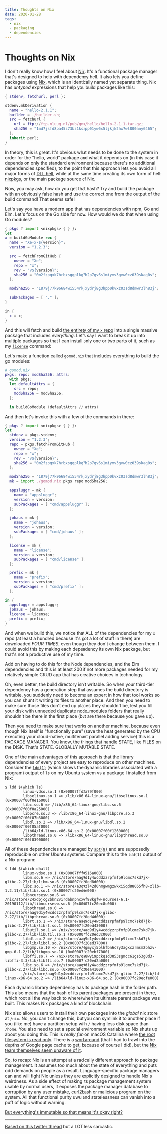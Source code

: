 ```yaml
---
title: Thoughts on Nix
date: 2020-01-28
tags:
  - nix
  - packaging
  - dependencies
---
```


# Thoughts on Nix

I don't really know how I feel about [Nix][nix]. It's a functional package
manager that's designed to help with dependency hell. It also lets you define
packages using [Nix][nixlang], which is an identically named yet separate thing.
Nix has _untyped_ expressions that help you build packages like this:

[nix]: https://nixos.org/nix/
[nixlang]: https://nixos.org/nix/manual/#chap-writing-nix-expressions

```nix
{ stdenv, fetchurl, perl }:

stdenv.mkDerivation {
  name = "hello-2.1.1";
  builder = ./builder.sh;
  src = fetchurl {
    url = ftp://ftp.nluug.nl/pub/gnu/hello/hello-2.1.1.tar.gz;
    sha256 = "1md7jsfd8pa45z73bz1kszpp01yw6x5ljkjk2hx7wl800any6465";
  };
  inherit perl;
}
```

In theory, this is great. It's obvious what needs to be done to the system in
order for the "hello, world" package and what it depends on (in this case it
depends on only the standard environment because there's no additional
dependencies specified), to the point that this approach lets you avoid all
major forms of [DLL hell][dllhell], while at the same time creating its own form
of hell: [nixpkgs][nixpkgs], or the main package source of Nix.

[dllhell]: https://en.wikipedia.org/wiki/DLL_Hell
[nixpkgs]: https://nixos.org/nixpkgs/manual/

Now, you may ask, how do you get that hash? Try and build the package with an
obviously false hash and use the correct one from the output of the build
command! That seems safe!

Let's say you have a modern app that has dependencies with npm, Go and Elm.
Let's focus on the Go side for now. How would we do that when using Go modules?

```nix
{ pkgs ? import <nixpkgs> { } }:
let
x = buildGoModule rec {
  name = "Xe-x-${version}";
  version = "1.2.3";

  src = fetchFromGitHub {
    owner = "Xe";
    repo = "x";
    rev = "v${version}";
    sha256 = "0m2fzpqxk7hrbxsgqplkg7h2p7gv6s1miymv3gvw0cz039skag0s";
  };

  modSha256 = "1879j77k96684wi554rkjxydrj8g3hpp0kvxz03sd8dmwr3lh83j"; 

  subPackages = [ "." ]; 
}

in {
  x = x;
}
```

And this will fetch and build [the entirety of my `x` repo][Xex] into a single
massive package that includes _everything_. Let's say I want to break it up into
multiple packages so that I can install only one or two parts of it, such as my
[`license`][Xelicense] command:

[Xex]: https://github.com/Xe/x
[Xelicense]: https://github.com/Xe/x/blob/master/cmd/license/main.go

Let's make a function called `gomod.nix` that includes everything to build the
go modules:

```nix
# gomod.nix
pkgs: repo: modSha256: attrs:
  with pkgs;
  let defaultAttrs = {
    src = repo;
    modSha256 = modSha256;
  };

  in buildGoModule (defaultAttrs // attrs)
```

And then let's invoke this with a few of the commands in there:

```nix
{ pkgs ? import <nixpkgs> { } }:
let
  stdenv = pkgs.stdenv;
  version = "1.2.3";
  repo = pkgs.fetchFromGitHub {
    owner = "Xe";
    repo = "x";
    rev = "v${version}";
    sha256 = "0m2fzpqxk7hrbxsgqplkg7h2p7gv6s1miymv3gvw0cz039skag0s";
  };

  modSha256 = "1879j77k96684wi554rkjxydrj8g3hpp0kvxz03sd8dmwr3lh83j";
  mk = import ./gomod.nix pkgs repo modSha256;

  appsluggr = mk {
    name = "appsluggr";
    version = version;
    subPackages = [ "cmd/appsluggr" ];
  };

  johaus = mk {
    name = "johaus";
    version = version;
    subPackages = [ "cmd/johaus" ];
  };

  license = mk {
    name = "license";
    version = version;
    subPackages = [ "cmd/license" ];
  };

  prefix = mk {
    name = "prefix";
    version = version;
    subPackages = [ "cmd/prefix" ];
  };

in {
  appsluggr = appsluggr;
  johaus = johaus;
  license = license;
  prefix = prefix;
}
```

And when we build this, we notice that ALL of the dependencies for my `x` repo
(at least a hundred because it's got a lot of stuff in there) are downloaded
_FOUR TIMES_, even though they don't change between them. I could avoid this by
making each dependency its own Nix package, but that's not a productive use of
my time.

Add on having to do this for the Node dependencies, and the Elm dependencies and
this is at least 200 if not more packages needed for my relatively simple CRUD
app that has creative choices in technology.

Oh, even better, the build directory isn't writable. So when your third-tier
dependency has a generation step that assumes the build directory is writable,
you suddenly need to become an expert in how that tool works so you can shunt it
writing its files to another place. And then you need to make sure those files
don't end up places they shouldn't be, lest you fill your disk with unneeded
duplicate node\_modules folders that really shouldn't be there in the first
place (but are there because you gave up).

Then you need to make sure that works on another machine, because even though
Nix itself is "functionally pure" (save the heat generated by the CPU executing
your cloud-native, multitenant parallel adding service) this is a PACKAGE
MANAGER. You know, the things that handle STATE, like FILES on the DISK. That's
STATE. GLOBALLY MUTABLE STATE.

One of the main advantages of this approach is that the library dependencies of
every project are easy to reproduce on other machines. Consider the
[`ldd(1)`][ldd1] (which shows the dynamic libraries associated with a program)
output of `ls` on my Ubuntu system vs a package I installed from Nix:

[ldd1]: http://man7.org/linux/man-pages/man1/ldd.1.html

```console
$ ldd $(which ls)
        linux-vdso.so.1 (0x00007ffd2a79f000)
        libselinux.so.1 => /lib/x86_64-linux-gnu/libselinux.so.1 (0x00007f00f0e16000)
        libc.so.6 => /lib/x86_64-linux-gnu/libc.so.6 (0x00007f00f0a25000)
        libpcre.so.3 => /lib/x86_64-linux-gnu/libpcre.so.3 (0x00007f00f07b3000)
        libdl.so.2 => /lib/x86_64-linux-gnu/libdl.so.2 (0x00007f00f05af000)
        /lib64/ld-linux-x86-64.so.2 (0x00007f00f1260000)
        libpthread.so.0 => /lib/x86_64-linux-gnu/libpthread.so.0 (0x00007f00f0390000)
```

All of these dependencies are managed by [`apt(8)`][apt8] and are supposedly
reproducible on other Ubuntu systems. Compare this to the `ldd(1)` output of a
Nix program:

[apt8]: http://manpages.ubuntu.com/manpages/bionic/man8/apt.8.html

```
$ ldd $(which dhall)
        linux-vdso.so.1 (0x00007fff0516a000)
        libm.so.6 => /nix/store/aag9d1y4wcddzzrpfmfp9lcmc7skd7jk-glibc-2.27/lib/libm.so.6 (0x00007fc20ed8d000)
        libz.so.1 => /nix/store/a3q9zl42d0hmgwmgzwkxi5qd88055fh8-zlib-1.2.11/lib/libz.so.1 (0x00007fc20ed6e000)
        libncursesw.so.6 => /nix/store/24xdpjcg2bkn2virdabnpncx6f98kgfw-ncurses-6.1-20190112/lib/libncursesw.so.6 (0x00007fc20ec8c000)
        libpthread.so.0 => /nix/store/aag9d1y4wcddzzrpfmfp9lcmc7skd7jk-glibc-2.27/lib/libpthread.so.0 (0x00007fc20ed4d000)
        librt.so.1 => /nix/store/aag9d1y4wcddzzrpfmfp9lcmc7skd7jk-glibc-2.27/lib/librt.so.1 (0x00007fc20ed43000)
        libutil.so.1 => /nix/store/aag9d1y4wcddzzrpfmfp9lcmc7skd7jk-glibc-2.27/lib/libutil.so.1 (0x00007fc20ed3c000)
        libdl.so.2 => /nix/store/aag9d1y4wcddzzrpfmfp9lcmc7skd7jk-glibc-2.27/lib/libdl.so.2 (0x00007fc20ed37000)
        libgmp.so.10 => /nix/store/4gmyxj5blhfbn6c7y3agxczrmsm2bhzv-gmp-6.1.2/lib/libgmp.so.10 (0x00007fc20ebf7000)
        libffi.so.7 => /nix/store/qa8wyi9pckq1d3853sgmcc61gs53g0d3-libffi-3.3/lib/libffi.so.7 (0x00007fc20ed2a000)
        libc.so.6 => /nix/store/aag9d1y4wcddzzrpfmfp9lcmc7skd7jk-glibc-2.27/lib/libc.so.6 (0x00007fc20ea41000)
        /nix/store/aag9d1y4wcddzzrpfmfp9lcmc7skd7jk-glibc-2.27/lib/ld-linux-x86-64.so.2 => /lib64/ld-linux-x86-64.so.2 (0x00007fc20ecfe000)
```

Each dynamic library dependency has its package hash in the folder path. This
also means that the hash of its parent packages are present in there, which root
all the way back to where/when its ultimate parent package was built. This makes
Nix packages a kind of blockchain.

Nix also allows users to install their own packages into the _global_ nix store
at `/nix`. No, you can't change this, but you can symlink it to another place if
you (like me) have a partition setup with `/` having less disk space than
`/home`. You also need to set a special environment variable so Nix shuts up
about you doing this. This is _really fun_ on macOS Catalina where [the root
filesystem is read only][catalinareadonly]. There is a
[workaround][nixcatalinahack] (that I had to trawl into the depths of Google
page cache to get, because of course I did), but the [Nix team themselves seem
unaware of it][nixcatalinabug]. 

[catalinareadonly]: https://support.apple.com/en-ca/HT210650
[nixcatalinahack]: https://webcache.googleusercontent.com/search?q=cache:lbaImO5JBJ4J:https://tutorials.technology/tutorials/using-nix-with-catalina.html+&cd=3&hl=en&ct=clnk&gl=ca
[nixcatalinabug]: https://github.com/NixOS/nix/issues/2925

So, to recap: Nix is an attempt at a radically different approach to package
management. It assumes too much about the state of everything and puts odd
demands on people as a result. Language-specific package managers can and will
fight Nix unless they are explicitly designed to handle Nix's weirdness. As a
side effect of making its package management system usable by normal users, it
exposes the package manager database to corruption by any user mistake,
curl2bash or malicious program on the system. All that functional purity uwu and
statelessness can vanish into a puff of logic without warning.

[But everything's immutable so that means it's okay
right?](https://utcc.utoronto.ca/~cks/space/blog/tech/RealWorldIsMutable)

---

[Based on this twitter
thread](https://twitter.com/theprincessxena/status/1221949146787209216?s=21) but
a LOT less sarcastic.
